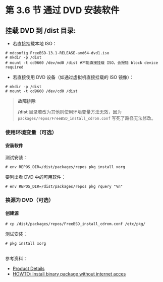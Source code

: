 # 第 3.6 节 通过 DVD 安装软件

## 挂载 DVD 到 /dist 目录:

- 若直接挂载本地 ISO：

```shell-session
# mdconfig FreeBSD-13.1-RELEASE-amd64-dvd1.iso
# mkdir -p /dist
# mount -t cd9660 /dev/md0 /dist #不能直接挂载 ISO，会报错 block device required
```

- 若直接使用 DVD 设备（如通过虚拟机直接挂载的 ISO 镜像）：

```shell-session
# mkdir -p /dist
# mount -t cd9660 /dev/cd0 /dist
```

> **故障排除**
>
> **/dist** 目录若改为其他则使用环境变量方法无效，因为 `packages/repos/FreeBSD_install_cdrom.conf` 写死了路径无法修改。

### 使用环境变量（可选）

#### 安装软件

测试安装：

```shell-session
# env REPOS_DIR=/dist/packages/repos pkg install xorg
```

要列出看 DVD 中的可用软件：

```shell-session
# env REPOS_DIR=/dist/packages/repos pkg rquery "%n"
```

### 换源为 DVD（可选）

#### 创建源

```shell-session
# cp /dist/packages/repos/FreeBSD_install_cdrom.conf /etc/pkg/
```

测试安装：

```shell-session
# pkg install xorg
```

##

参考资料：

- [Product Details](https://www.freebsdmall.com/cgi-bin/fm/bsddvd10.1)
- [HOWTO: Install binary package without internet acces](https://forums.freebsd.org/threads/howto-install-binary-package-without-internet-acces.60723/)
